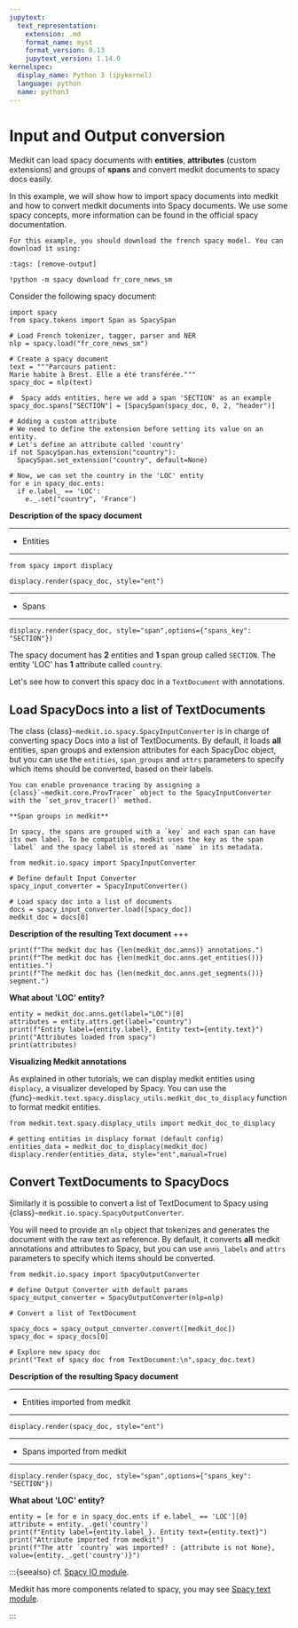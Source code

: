 ```yaml
---
jupytext:
  text_representation:
    extension: .md
    format_name: myst
    format_version: 0.13
    jupytext_version: 1.14.0
kernelspec:
  display_name: Python 3 (ipykernel)
  language: python
  name: python3
---
```


# Input and Output conversion

Medkit can load spacy documents with **entities**, **attributes** (custom extensions) and groups of **spans** and convert medkit documents to spacy docs easily.

In this example, we will show how to import spacy documents into medkit and how to convert medkit documents into Spacy documents. We use some spacy concepts, more information can be found in the official spacy documentation.

```{note}
For this example, you should download the french spacy model. You can download it using:
```

```{code-cell} ipython3
:tags: [remove-output]

!python -m spacy download fr_core_news_sm
```

Consider the following spacy document:

```{code-cell} ipython3
import spacy
from spacy.tokens import Span as SpacySpan

# Load French tokenizer, tagger, parser and NER
nlp = spacy.load("fr_core_news_sm")

# Create a spacy document 
text = """Parcours patient:
Marie habite à Brest. Elle a été transférée."""
spacy_doc = nlp(text)

#  Spacy adds entities, here we add a span 'SECTION' as an example
spacy_doc.spans["SECTION"] = [SpacySpan(spacy_doc, 0, 2, "header")]

# Adding a custom attribute
# We need to define the extension before setting its value on an entity. 
# Let's define an attribute called 'country'
if not SpacySpan.has_extension("country"):
  SpacySpan.set_extension("country", default=None)

# Now, we can set the country in the 'LOC' entity
for e in spacy_doc.ents:
  if e.label_ == 'LOC':
    e._.set("country", 'France')
```

**Description of the spacy document**

---
* Entities
---

```{code-cell} ipython3
from spacy import displacy

displacy.render(spacy_doc, style="ent")
```

---
* Spans
---

```{code-cell} ipython3
displacy.render(spacy_doc, style="span",options={"spans_key": "SECTION"})

```

The spacy document has **2** entities and **1** span group called `SECTION`.
The entity 'LOC' has **1** attribute called `country`.

Let's see how to convert this spacy doc in a `TextDocument` with annotations.

## Load SpacyDocs into a list of TextDocuments

The class {class}`~medkit.io.spacy.SpacyInputConverter` is in charge of converting spacy Docs into a list of TextDocuments. By default, it loads **all** entities, span groups and extension  attributes for each SpacyDoc object, but you can use the `entities`, `span_groups` and `attrs` parameters to specify which items should be converted, based on their labels.

```{tip}
You can enable provenance tracing by assigning a {class}`~medkit.core.ProvTracer` object to the SpacyInputConverter with the `set_prov_tracer()` method.
```

```{note}
**Span groups in medkit**

In spacy, the spans are grouped with a `key` and each span can have its own label. To be compatible, medkit uses the key as the span `label` and the spacy label is stored as `name` in its metadata.
```


```{code-cell} ipython3
from medkit.io.spacy import SpacyInputConverter

# Define default Input Converter 
spacy_input_converter = SpacyInputConverter()

# Load spacy doc into a list of documents
docs = spacy_input_converter.load([spacy_doc])
medkit_doc = docs[0]
```

**Description of the resulting Text document**
+++

```{code-cell} ipython3
print(f"The medkit doc has {len(medkit_doc.anns)} annotations.")
print(f"The medkit doc has {len(medkit_doc.anns.get_entities())} entities.")
print(f"The medkit doc has {len(medkit_doc.anns.get_segments())} segment.")
```
**What about 'LOC' entity?**
```{code-cell} ipython3
entity = medkit_doc.anns.get(label="LOC")[0]
attributes = entity.attrs.get(label="country")
print(f"Entity label={entity.label}, Entity text={entity.text}")
print("Attributes loaded from spacy")
print(attributes)
```
**Visualizing Medkit annotations**

As explained in other tutorials, we can display medkit entities using `displacy`, a visualizer developed by Spacy. You can use the {func}`~medkit.text.spacy.displacy_utils.medkit_doc_to_displacy` function to format medkit entities.


```{code-cell} ipython3
from medkit.text.spacy.displacy_utils import medkit_doc_to_displacy

# getting entities in displacy format (default config) 
entities_data = medkit_doc_to_displacy(medkit_doc)
displacy.render(entities_data, style="ent",manual=True)
```

## Convert TextDocuments to SpacyDocs

Similarly it is possible to convert a list of TextDocument to Spacy using {class}`~medkit.io.spacy.SpacyOutputConverter`. 

You will need to provide an `nlp` object that tokenizes and generates the document with the raw text as reference. By default, it converts **all** medkit annotations and attributes to Spacy, but you can use  `anns_labels` and `attrs` parameters to specify which items should be converted. 

```{code-cell} ipython3
from medkit.io.spacy import SpacyOutputConverter

# define Output Converter with default params
spacy_output_converter = SpacyOutputConverter(nlp=nlp)

# Convert a list of TextDocument 

spacy_docs = spacy_output_converter.convert([medkit_doc])
spacy_doc = spacy_docs[0]

# Explore new spacy doc
print("Text of spacy doc from TextDocument:\n",spacy_doc.text)
```

**Description of the resulting Spacy document**

---
* Entities imported from medkit
---

```{code-cell} ipython3
displacy.render(spacy_doc, style="ent")
```

---
* Spans imported from medkit
---

```{code-cell} ipython3
displacy.render(spacy_doc, style="span",options={"spans_key": "SECTION"})

```

**What about 'LOC' entity?**
```{code-cell} ipython3
entity = [e for e in spacy_doc.ents if e.label_ == 'LOC'][0]
attribute = entity._.get('country')
print(f"Entity label={entity.label_}. Entity text={entity.text}")
print("Attribute imported from medkit")
print(f"The attr `country` was imported? : {attribute is not None}, value={entity._.get('country')}")
```

:::{seealso}
cf. [Spacy IO module](api:io:spacy).

Medkit has more components related to spacy, you may see [Spacy text module](api:text:spacy).

:::
